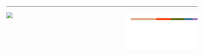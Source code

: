 <hr>

<img align="left" width="57%" src="https://github-readme-stats.vercel.app/api?username=joshniemela&disable_animations=true&count_private=true&show_icons=true&include_all_commits=true&hide_rank=true&hide_border=true&hide_title=true&icon_color=402f65&title_color=402f65&bg_color=00000000"> <img align="right" width="38%" src="stats.svg">
